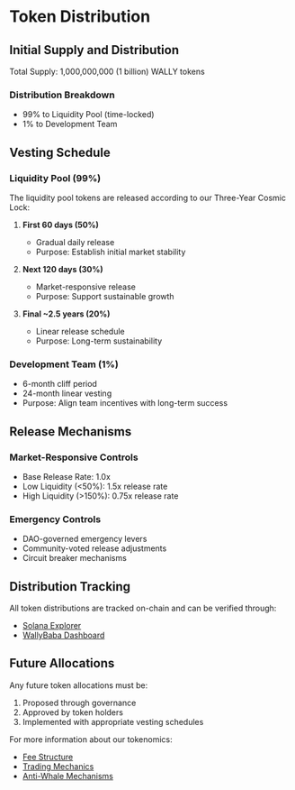 # Token Distribution

## Initial Supply and Distribution

Total Supply: 1,000,000,000 (1 billion) WALLY tokens

### Distribution Breakdown
- 99% to Liquidity Pool (time-locked)
- 1% to Development Team

## Vesting Schedule

### Liquidity Pool (99%)
The liquidity pool tokens are released according to our Three-Year Cosmic Lock:

1. **First 60 days (50%)**
   - Gradual daily release
   - Purpose: Establish initial market stability

2. **Next 120 days (30%)**
   - Market-responsive release
   - Purpose: Support sustainable growth

3. **Final ~2.5 years (20%)**
   - Linear release schedule
   - Purpose: Long-term sustainability

### Development Team (1%)
- 6-month cliff period
- 24-month linear vesting
- Purpose: Align team incentives with long-term success

## Release Mechanisms

### Market-Responsive Controls
- Base Release Rate: 1.0x
- Low Liquidity (<50%): 1.5x release rate
- High Liquidity (>150%): 0.75x release rate

### Emergency Controls
- DAO-governed emergency levers
- Community-voted release adjustments
- Circuit breaker mechanisms

## Distribution Tracking

All token distributions are tracked on-chain and can be verified through:
- [Solana Explorer](https://explorer.solana.com/address/YOUR_TOKEN_ADDRESS)
- [WallyBaba Dashboard](https://wallybaba.io/dashboard)

## Future Allocations

Any future token allocations must be:
1. Proposed through governance
2. Approved by token holders
3. Implemented with appropriate vesting schedules

For more information about our tokenomics:
- [Fee Structure](fees.md)
- [Trading Mechanics](trading.md)
- [Anti-Whale Mechanisms](anti-whale.md) 